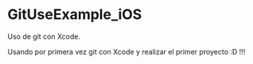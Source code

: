 # GitUseExample_iOS
Uso de git con Xcode.

Usando por primera vez git con Xcode y realizar el primer proyecto :D !!!
